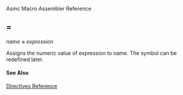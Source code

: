 Asmc Macro Assembler Reference

## =

_name_ **=** _expression_

Assigns the numeric value of expression to name. The symbol can be redefined later.

#### See Also

[Directives Reference](readme.md)
